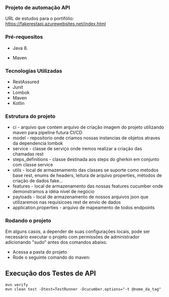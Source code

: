 ### Projeto de automação API ###
URL de estudos para o portifólio: https://fakerestapi.azurewebsites.net/index.html

### Pré-requesitos ###

* Java 8.

* Maven

### Tecnologias Utilizadas ###

* RestAssured
* Junit
* Lombok
* Maven
* Kotlin

### Estrutura do projeto ###

* ci - arquivo que contem arquivo de criação imagem do projeto utilizando maven para pipeline futura CI/CD
* model - repositorio onde criamos nossas instancias de objetos atraves da dependencia lombok
* service - classe de serviço onde iremos realizar a criação das chamadas rest
* steps_definitions - classe destinada aos steps do gherkin em conjunto com classe service
* utils - local de armazenamento das classes se suporte como metodos base rest, enums de headers, leitura de arquivo properties, métodos de criação de dados fake...
* features - local de armazenamento das nossas features cucumber onde demonstramos a idéia nivel de negócio
* payloads - local de armazenamento de nossos arquivos json que utilizaremos nas requisicoes rest de envio de dados
* application.properties - arquivo de mapeamento de todos endpoints

### Rodando o projeto ###

Em alguns casos, a depender de suas configurações locais, pode ser necessário executar o projeto com permissões de administrador adicionando "sudo" antes dos comandos abaixo.

* Acessa a pasta do projeto
* Rode o seguinte comando do maven:

## Execução dos Testes de API ##

```
mvn verify
mvn clean test -Dtest=TestRunner -Dcucumber.options="-t @nome_da_tag"
```